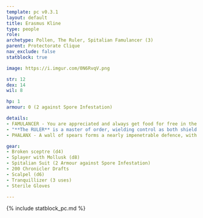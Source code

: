```yaml
---
template: pc v0.3.1
layout: default
title: Erasmus Kline
type: people
role: 
archetype: Pollen, The Ruler, Spitalian Famulancer (3)
parent: Protectorate Clique
nav_exclude: false
statblock: true

image: https://i.imgur.com/0N6RvqV.png

str: 12
dex: 14
wil: 8

hp: 1
armour: 0 (2 against Spore Infestation)

details:
- FAMULANCER - You are appreciated and always get food for free in the Protectorate.
- "**The RULER** is a master of order, wielding control as both shield and blade to tame the chaos of a disobedient world. They bear the burden of leadership, holding tight to the reins of power and making decisions that others dare not, fearing the ruin that delegation might bring. **When the weight of control becomes too great, who is the only one you will trust?**"
- PHALANX - A wall of spears forms a nearly impenetrable defence, with each point aimed at the enemy. Standing shoulder to shoulder, the Spitalian joins the line, ready to draw attacks toward himself to protect his comrades. As the phalanx strengthens, any foe foolish enough to charge risks impaling themselves on their deadly formation. - **Requires 2+ close allies. Your opponent is impaired if they try to attack the formation in melee.**

gear:
- Broken sceptre (d4)
- Splayer with Mollusk (d8)
- Spitalian Suit (2 Armour against Spore Infestation)
- 200 Chronicler Drafts
- Scalpel (d6)
- Tranquillizer (3 uses)
- Sterile Gloves

---
```


{% include statblock_pc.md %}
